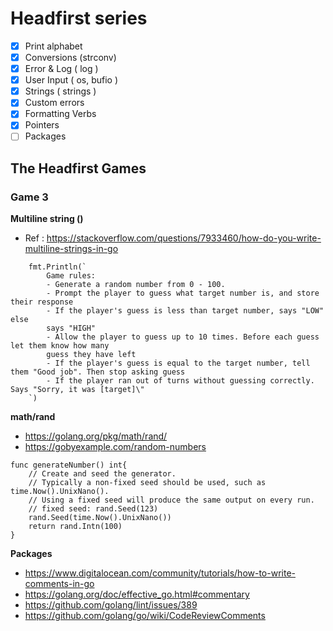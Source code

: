 # Headfirst series

- [x] Print alphabet
- [x] Conversions (strconv)
- [x] Error & Log ( log )
- [x] User Input ( os, bufio )
- [x] Strings ( strings )
- [x] Custom errors
- [x] Formatting Verbs
- [x] Pointers
- [ ] Packages

## The Headfirst Games

### Game 3

**Multiline string ()**
- Ref : https://stackoverflow.com/questions/7933460/how-do-you-write-multiline-strings-in-go

```golang
	fmt.Println(`
		Game rules: 
		- Generate a random number from 0 - 100.
		- Prompt the player to guess what target number is, and store their response
		- If the player's guess is less than target number, says "LOW" else
		says "HIGH"
		- Allow the player to guess up to 10 times. Before each guess let them know how many
		guess they have left
		- If the player's guess is equal to the target number, tell them "Good job". Then stop asking guess
		- If the player ran out of turns without guessing correctly. Says "Sorry, it was [target]\"
	`)  
```

**math/rand**

- https://golang.org/pkg/math/rand/
- https://gobyexample.com/random-numbers

```golang
func generateNumber() int{
	// Create and seed the generator.
	// Typically a non-fixed seed should be used, such as time.Now().UnixNano().
	// Using a fixed seed will produce the same output on every run.	
	// fixed seed: rand.Seed(123)
	rand.Seed(time.Now().UnixNano())
	return rand.Intn(100)
}
```

**Packages**

- https://www.digitalocean.com/community/tutorials/how-to-write-comments-in-go
- https://golang.org/doc/effective_go.html#commentary
- https://github.com/golang/lint/issues/389
- https://github.com/golang/go/wiki/CodeReviewComments